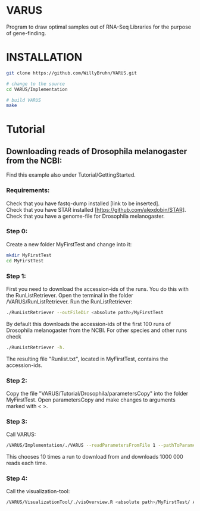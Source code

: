 # VARUS
Program to draw optimal samples out of RNA-Seq Libraries for the purpose of gene-finding.

# INSTALLATION
```sh
git clone https://github.com/WillyBruhn/VARUS.git

# change to the source
cd VARUS/Implementation

# build VARUS
make
``` 

# Tutorial
## Downloading reads of Drosophila melanogaster from the NCBI:
Find this example also under Tutorial/GettingStarted.
### Requirements:
Check that you have fastq-dump installed [link to be inserted].  
Check that you have STAR installed [https://github.com/alexdobin/STAR].  
Check that you have a genome-file for Drosophila melanogaster.  

### Step 0:
Create a new folder MyFirstTest and change into it:
```sh
mkdir MyFirstTest
cd MyFirstTest
``` 

### Step 1: 
First you need to download the accession-ids of the runs.
You do this with the RunListRetriever. Open the terminal in the folder 
/VARUS/RunListRetriever. Run the RunListRetriever:
        
```sh
./RunListRetriever --outFileDir <absolute path>/MyFirstTest
``` 
By default this downloads the accession-ids of the first 100 runs of 
Drosophila melanogaster from the NCBI. For other species and other 
runs check
```sh 
./RunListRetriever -h. 
```
The resulting file "Runlist.txt", located in MyFirstTest, contains the accession-ids.

### Step 2: 
Copy the file "VARUS/Tutorial/Drosophila/parametersCopy" into the folder MyFirstTest.
Open parametersCopy and make changes to arguments marked with < >.

### Step 3: 
Call VARUS:
```sh        
/VARUS/Implementation/./VARUS --readParametersFromFile 1 --pathToParameters <absolute path>/MyFirstTest
``` 
This chooses 10 times a run to download from and downloads 1000 000 reads each time.

### Step 4: 
Call the visualization-tool:
```sh
/VARUS/VisualizationTool/./visOverview.R <absolute path>/MyFirstTest/ AdvancedEstimator
```        
